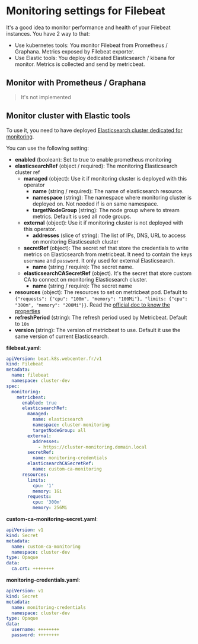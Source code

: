 # Monitoring settings for Filebeat

It's a good idea to monitor performance and health of your Filebeat instances. You have 2 way to that:
  - Use kubernetes tools: You monitor Filebeat from Prometheus / Graphana. Metrics exposed by Filebeat exporter.
  - Use Elastic tools: You deploy dedicated Elasticsearch / kibana for monitor. Metrics is collected and send by metricbeat.

## Monitor with Prometheus / Graphana

> It's not implemented

## Monitor cluster with Elastic tools

To use it, you need to have deployed [Elasticsearch cluster dedicated for monitoring](monitoring-sample.md).


You can use the following setting:
- **enabled** (boolean): Set to true to enable prometheus monitoring
- **elasticsearchRef** (object / required): The monitoring Elasticsearch cluster ref
  - **managed** (object): Use it if monitoring cluster is deployed with this operator
    - **name** (string / required): The name of elasticsearch resource.
    - **namespace** (string): The namespace where monitoring cluster is deployed on. Not needed if is on same namespace.
    - **targetNodeGroup** (string): The node group where to stream metrics. Default is used all node groups.
  - **external** (object): Use it if monitoring cluster is not deployed with this operator.
    - **addresses** (slice of string): The list of IPs, DNS, URL to access on monitoring Elasticseatch cluster
  - **secretRef** (object): The secret ref that store the credentials to write metrics on Elasticsearch from metricbeat. It need to contain the keys `username` and `password`. It only used for external Elasticsearch.
      - **name** (string / require): The secret name.
  - **elasticsearchCASecretRef** (object). It's the secret that store custom CA to connect on monitoring Elasticsearch cluster.
    - **name** (string / require): The secret name
- **resources** (object): The resources to set on metricbeat pod. Default to `{"requests": {"cpu": "100m", "memory": "100Mi"}, "limits: {"cpu": "300m", "memory": "200Mi"}}`. Read the [official doc to know the properties](https://kubernetes.io/docs/concepts/configuration/manage-resources-containers/)
- **refreshPeriod** (string): The refresh period used by Metricbeat. Default to `10s`
- **version** (string): The version of metricbeat to use. Default it use the same version of current Elasticsearch.


**filebeat.yaml**:
```yaml
apiVersion: beat.k8s.webcenter.fr/v1
kind: Filebeat
metadata:
  name: filebeat
  namespace: cluster-dev
spec:
  monitoring:
    metricbeat:
      enabled: true
      elasticsearchRef:
        managed:
          name: elasticsearch
          namespace: cluster-monitoring
          targetNodeGroup: all
        external:
          addresses:
            - https://cluster-monitoring.domain.local
        secretRef:
          name: monitoring-credentials
        elasticsearchCASecretRef:
          name: custom-ca-monitoring
      resources:
        limits:
          cpu: '1'
          memory: 1Gi
        requests:
          cpu: '300m'
          memory: 256Mi
```

**custom-ca-monitoring-secret.yaml**:
```yaml
apiVersion: v1
kind: Secret
metadata:
  name: custom-ca-monitoring
  namespace: cluster-dev
type: Opaque
data:
  ca.crt: ++++++++
```

**monitoring-credentials.yaml**:
```yaml
apiVersion: v1
kind: Secret
metadata:
  name: monitoring-credentials
  namespace: cluster-dev
type: Opaque
data:
  username: ++++++++
  password: ++++++++
```